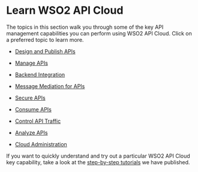 # Learn WSO2 API Cloud

The topics in this section walk you through some of the key API management capabilities you can perform using WSO2 API Cloud. Click on a preferred topic to learn more.

- [Design and Publish APIs](../design-apis/overview-of-api-design-and-publishing)

- [Manage APIs](../manage-apis/api-lifecycle-management-overview)

- [Backend Integration](../backend-integration/overview-of-backend-integration)

- [Message Mediation for APIs](../message-mediation/overview-of-message-mediation)

- [Secure APIs](../secure-apis/api-security-overview)

- [Consume APIs](../consume-apis/overview-of-consuming-apis)

- [Control API Traffic](../control-api-traffic/throttling-and-rate-limiting-overview)

- [Analyze APIs](../analyze-apis/analytics-overview)

- [Cloud Administration](../cloud-administration/overview-of-cloud-administration)


If you want to quickly understand and try out a particular WSO2 API Cloud key capability, take a look at the [step-by-step tutorials](../tutorials/step-by-step-tutorials) we have published.
